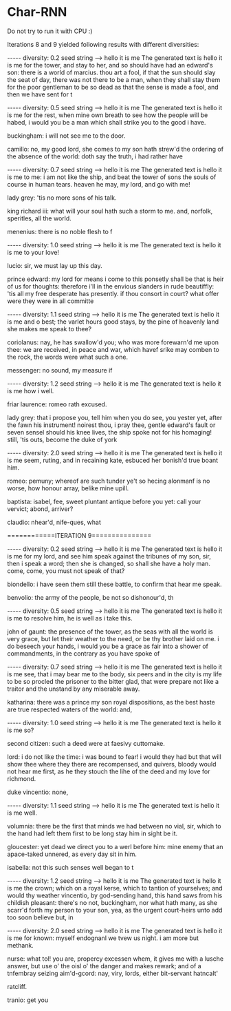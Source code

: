 # Char-RNN

Do not try to run it with CPU :)

Iterations 8 and 9 yielded following results with different diversities:

----- diversity: 0.2
seed string --> hello it is me 
The generated text is
hello it is me for the tower,
and stay to her, and so should have had an edward's son:
there is a world of marcius. thou art a fool,
if that the sun should slay the seat of day, there was not there to be a man,
when they shall stay them for the poor gentleman to be so dead
as that the sense is made a fool, and then we have sent for t


----- diversity: 0.5
seed string --> hello it is me 
The generated text is
hello it is me for the rest,
when mine own breath to see how the people will be habed,
i would you be a man which shall strike you to the good i have.

buckingham:
i will not see me to the door.

camillo:
no, my good lord, she comes to my son hath strew'd
the ordering of the absence of the world:
doth say the truth, i had rather have


----- diversity: 0.7
seed string --> hello it is me 
The generated text is
hello it is me to me: i am not like the ship, and beat the tower
of sons the souls of course in human tears.
heaven he may, my lord, and go with me!

lady grey:
'tis no more sons of his talk.

king richard iii:
what will your soul hath such a storm to me.
and, norfolk, speritles, all the world.

menenius:
there is no noble flesh to f

----- diversity: 1.0
seed string --> hello it is me 
The generated text is
hello it is me to your love!

lucio:
sir, we must lay up this day.

prince edward:
my lord for means i come to this ponsetly shall be that is heir
of us for thoughts: therefore i'll in the envious slanders
in rude beautiffly: 'tis all my free desperate
has presently.
if thou consort in court? what offer were they were in all committe


----- diversity: 1.1
seed string --> hello it is me 
The generated text is
hello it is me and o best;
the varlet hours good stays, by the pine of heavenly land she makes me speak to thee?

coriolanus:
nay, he has swallow'd you; who was more forewarn'd me upon thee:
we are received, in peace and war,
which havef srike may comben to the rock,
the words were what such a one.

messenger:
no sound, my measure if


----- diversity: 1.2
seed string --> hello it is me 
The generated text is
hello it is me how i well.

friar laurence:
romeo rath excused.

lady grey:
that i propose you, tell him when you do see,
you yester yet, after the fawn his instrument! noirest thou, i pray
thee, gentle edward's fault or seven sensel should his knee lives,
the ship spoke not for his homaging! still, 'tis outs, become the duke of york


----- diversity: 2.0
seed string --> hello it is me 
The generated text is
hello it is me seem, ruting, and in recaining kate, esbuced her
bonish'd true boant him.

romeo:
pemuny; whereof are such tunder
ye't so hecing alonmanf is no worse, how honour array, belike
mine upill.

baptista:
isabel, fee, sweet pluntant antique before you
yet: call your vervict; abond, arriver?

claudio:
nhear'd, nife-ques, what

============ITERATION 9===============

----- diversity: 0.2
seed string --> hello it is me 
The generated text is
hello it is me for my lord,
and see him speak against the tribunes of my son, sir, then i speak a word;
then she is changed, so shall she have a holy man.
come, come, you must not speak of that?

biondello:
i have seen them still these battle, to confirm that hear me speak.

benvolio:
the army of the people, be not so dishonour'd,
th

----- diversity: 0.5
seed string --> hello it is me 
The generated text is
hello it is me to resolve him, he is well as i take this.

john of gaunt:
the presence of the tower, as the seas with all the world is very grace,
but let their weather to the need,
or be thy brother laid on me.
i do beseech your hands, i would you be a grace as fair
into a shower of commandments, in the contrary
as you have spoke of

----- diversity: 0.7
seed string --> hello it is me 
The generated text is
hello it is me see,
that i may bear me to the body,
six peers and in the city is my life to be so procled the prisoner to the bitter glad,
that were prepare not like a traitor and the unstand
by any miserable away.

katharina:
there was a prince my son royal dispositions, as the best haste are
true respected waters of the world:
and,

----- diversity: 1.0
seed string --> hello it is me 
The generated text is
hello it is me so?

second citizen:
such a deed were at faesivy cuttomake.

lord:
i do not like the time: i was bound to fear!
i would they had but that will show thee where they there are recompensed,
and quivers, bloody would not hear me first, as he they
stouch the lihe of the deed and my love for richmond.

duke vincentio:
none, 

----- diversity: 1.1
seed string --> hello it is me 
The generated text is
hello it is me well.

volumnia:
there be the first that minds we had between no vial, sir,
which to the hand had left them first to be long stay him in sight be it.

gloucester:
yet dead we direct you to a werl before him: mine enemy
that an apace-taked unnered, as every day sit in him.

isabella:
not this such senses well began to t

----- diversity: 1.2
seed string --> hello it is me 
The generated text is
hello it is me the crown;
which on a royal kerse, which to tantion of yourselves;
and would thy weather vincentio, by god-sending hand,
this hand saws from his childish pleasant: there's no not, buckingham,
nor what hath many, as she scarr'd forth my person to your son,
yea, as the urgent court-heirs unto add too soon believe but, in

----- diversity: 2.0
seed string --> hello it is me 
The generated text is
hello it is me for known: myself
endognanl we tvew us night. i am more but methank.

nurse:
what tol! you are,
propercy excessen whem, it gives me with a lusche answer,
but use o' the oisl o'
the danger
and makes rewark;
and of a tnfembray seizing aim'd-gcord:
nay, viry, lords, either bit-servant hatncalt'

ratcliff.

tranio:
get you
